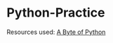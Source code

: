 # Python-Practice

Resources used:
	[A Byte of Python](https://www.gitbook.com/book/swaroopch/byte-of-python/details)